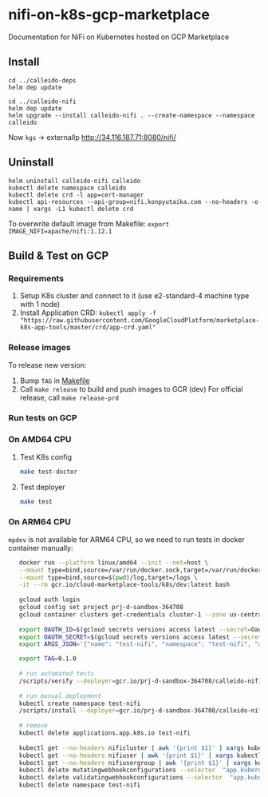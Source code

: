 # nifi-on-k8s-gcp-marketplace
Documentation for NiFi on Kubernetes hosted on GCP Marketplace


## Install
```shell
cd ../calleido-deps
helm dep update

cd ../calleido-nifi
helm dep update
helm upgrade --install calleido-nifi . --create-namespace --namespace calleido
```

Now `kgs` -> externalIp
http://34.116.187.71:8080/nifi/

## Uninstall

```shell
helm uninstall calleido-nifi calleido
kubectl delete namespace calleido
kubectl delete crd -l app=cert-manager
kubectl api-resources --api-group=nifi.konpyutaika.com --no-headers -o name | xargs -L1 kubectl delete crd
```
To overwrite default image from Makefile: `export IMAGE_NIFI=apache/nifi:1.12.1`

## Build & Test on GCP

### Requirements
1. Setup K8s cluster and connect to it (use e2-standard-4 machine type with 1 node)
2. Install Application CRD: `kubectl apply -f "https://raw.githubusercontent.com/GoogleCloudPlatform/marketplace-k8s-app-tools/master/crd/app-crd.yaml"`

### Release images

To release new version:
1. Bump `TAG` in [Makefile](Makefile)
2. Call `make release` to build and push images to GCR (dev)
   For official release, call `make release-prd`

### Run tests on GCP

### On AMD64 CPU
1. Test K8s config
    ```bash
    make test-doctor
    ```
2. Test deployer
    ```bash
    make test
    ```

### On ARM64 CPU
`mpdev` is not available for ARM64 CPU, so we need to run tests in docker container manually:
```bash
   docker run --platform linux/amd64 --init --net=host \
   --mount type=bind,source=/var/run/docker.sock,target=/var/run/docker.sock,readonly \
   --mount type=bind,source=$(pwd)/log,target=/logs \
   -it --rm gcr.io/cloud-marketplace-tools/k8s/dev:latest bash
   
   gcloud auth login
   gcloud config set project prj-d-sandbox-364708
   gcloud container clusters get-credentials cluster-1 --zone us-central1-c --project prj-d-sandbox-364708
   
   export OAUTH_ID=$(gcloud secrets versions access latest --secret=OauthClientID)
   export OAUTH_SECRET=$(gcloud secrets versions access latest --secret=OauthSecret)
   export ARGS_JSON='{"name": "test-nifi", "namespace": "test-nifi", "admin.identity": "jakub@cogniflare.io", "oidc.clientId": "'${OAUTH_ID}'", "oidc.secret": "'${OAUTH_SECRET}'", "ingress.staticIpAddressName": "nifikop", "dnsName": "test.nifikop.calleido.io"}'

   export TAG=0.1.0
   
   # run automated tests
   /scripts/verify --deployer=gcr.io/prj-d-sandbox-364708/calleido-nifi/deployer:${TAG}
   
   # run manual deployment
   kubectl create namespace test-nifi
   /scripts/install --deployer=gcr.io/prj-d-sandbox-364708/calleido-nifi/deployer:${TAG} --parameters="$ARGS_JSON"
   
   # remove
   kubectl delete applications.app.k8s.io test-nifi
   
   kubectl get --no-headers nificluster | awk '{print $1}' | xargs kubectl patch nificluster -p '{"metadata" : {"finalizers" : null }}' --type=merge
   kubectl get --no-headers nifiuser | awk '{print $1}' | xargs kubectl patch nifiuser -p '{"metadata" : {"finalizers" : null }}' --type=merge
   kubectl get --no-headers nifiusergroup | awk '{print $1}' | xargs kubectl patch nifiusergroup -p '{"metadata" : {"finalizers" : null }}' --type=merge
   kubectl delete mutatingwebhookconfigurations --selector  "app.kubernetes.io/name=webhook"
   kubectl delete validatingwebhookconfigurations --selector  "app.kubernetes.io/name=webhook"
   kubectl delete namespace test-nifi
```
